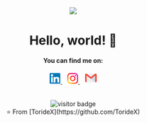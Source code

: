 <div align="center">
  <img src="https://i.imgur.com/8MupZHY.gif" width="400px" />
  <br>
  
  # Hello, world! 👋

  #### You can find me on:

  <a href="https://www.linkedin.com/in/ibrahim-huseynzade-a13336181">
    <img  alt="Ibrahim | Linkedin" width="24px" src="https://github.com/SatYu26/SatYu26/blob/master/Assets/Linkedin.svg" />
  </a> &nbsp;&nbsp; 
  <a href="https://www.instagram.com/1brahim.h">
    <img  alt="Ibrahim | Instagram" width="24px" src="https://github.com/SatYu26/SatYu26/blob/master/Assets/Instagram.svg" />
  </a> &nbsp;&nbsp;
  <a href="mailto:ibrahim.huseynzade.8a2.2014@gmail.com">
    <img  alt="Ibrahim | Gmail" width="26px" src="https://github.com/SatYu26/SatYu26/blob/master/Assets/Gmail.svg" />
  </a>
    
  <br>
  <br>
  <br>
  <img src="https://visitor-badge.laobi.icu/badge?page_id=TorideX" alt="visitor badge"/>
  <br>
  ⭐️ From [TorideX](https://github.com/TorideX) 
</div>
